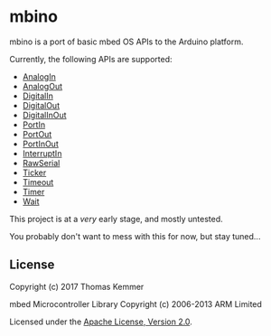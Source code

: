 # mbino

mbino is a port of basic mbed OS APIs to the Arduino platform.

Currently, the following APIs are supported:

- [AnalogIn](https://docs.mbed.com/docs/mbed-os-api-reference/en/latest/APIs/io/AnalogIn/)
- [AnalogOut](https://docs.mbed.com/docs/mbed-os-api-reference/en/latest/APIs/io/AnalogOut/)
- [DigitalIn](https://docs.mbed.com/docs/mbed-os-api-reference/en/latest/APIs/io/DigitalIn/)
- [DigitalOut](https://docs.mbed.com/docs/mbed-os-api-reference/en/latest/APIs/io/DigitalOut/)
- [DigitalInOut](https://docs.mbed.com/docs/mbed-os-api-reference/en/latest/APIs/io/DigitalInOut/)
- [PortIn](https://docs.mbed.com/docs/mbed-os-api-reference/en/latest/APIs/io/PortIn/)
- [PortOut](https://docs.mbed.com/docs/mbed-os-api-reference/en/latest/APIs/io/PortOut/)
- [PortInOut](https://docs.mbed.com/docs/mbed-os-api-reference/en/latest/APIs/io/PortInOut/)
- [InterruptIn](https://docs.mbed.com/docs/mbed-os-api-reference/en/latest/APIs/io/InterruptIn/)
- [RawSerial](https://docs.mbed.com/docs/mbed-os-api/en/mbed-os-5.5/api/classmbed_1_1RawSerial.html)
- [Ticker](https://docs.mbed.com/docs/mbed-os-api-reference/en/latest/APIs/tasks/Ticker/)
- [Timeout](https://docs.mbed.com/docs/mbed-os-api-reference/en/latest/APIs/tasks/TimeOut/)
- [Timer](https://docs.mbed.com/docs/mbed-os-api-reference/en/latest/APIs/tasks/Timer/)
- [Wait](https://docs.mbed.com/docs/mbed-os-api-reference/en/latest/APIs/tasks/wait/)

This project is at a *very* early stage, and mostly untested.

You probably don't want to mess with this for now, but stay tuned...


## License

Copyright (c) 2017 Thomas Kemmer

mbed Microcontroller Library Copyright (c) 2006-2013 ARM Limited

Licensed under the [Apache License, Version
2.0](http://www.apache.org/licenses/LICENSE-2.0).
